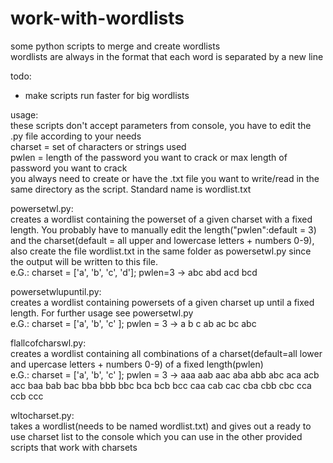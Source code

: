 # work-with-wordlists
some python scripts to merge and create wordlists  
wordlists are always in the format that each word is separated by a new line    

todo:  
- make scripts run faster for big wordlists

usage:  
these scripts don't accept parameters from console, you have to edit the .py file according to your needs  
charset = set of characters or strings used  
pwlen = length of the password you want to crack or max length of password you want to crack  
you always need to create or have the .txt file you want to write/read in the same directory as the script. Standard name is wordlist.txt

powersetwl.py:   
creates a wordlist containing the powerset of a given charset with a fixed length. You probably have to manually edit the length("pwlen":default = 3) and the charset(default = all upper and lowercase letters + numbers 0-9), also create the file wordlist.txt in the same folder as powersetwl.py since the output will be written to this file.  
e.G.: charset = ['a', 'b', 'c', 'd']; pwlen=3 -> abc abd acd bcd 


powersetwlupuntil.py:  
creates a wordlist containing powersets of a given charset up until a fixed length. For further usage see powersetwl.py  
e.G.: charset = ['a', 'b', 'c' ]; pwlen = 3 -> a b c ab ac bc abc

flallcofcharswl.py:  
creates a wordlist containing all combinations of a charset(default=all lower and upercase letters + numbers 0-9) of a fixed length(pwlen)  
e.G.: charset = ['a', 'b', 'c' ]; pwlen = 3 -> aaa aab aac aba abb abc aca acb acc baa bab bac bba bbb bbc bca bcb bcc caa cab cac
cba cbb cbc cca ccb ccc



wltocharset.py:  
takes a wordlist(needs to be named wordlist.txt) and gives out a ready to use charset list to the console which you can use in the other provided scripts that work with charsets
